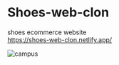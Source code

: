 # Shoes-web-clon
shoes  ecommerce website  
https://shoes-web-clon.netlify.app/

![campus](https://github.com/VINITCHAVDA/Shoes-web-clon/assets/146835471/09198909-3851-4344-b378-9fb324066d86)
